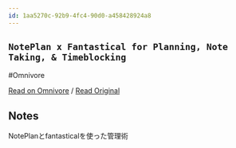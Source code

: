 ```yaml
---
id: 1aa5270c-92b9-4fc4-90d0-a458428924a8
---
```


## `NotePlan x Fantastical for Planning, Note Taking, & Timeblocking`
#Omnivore

[Read on Omnivore](https://omnivore.app/me/https-m-youtube-com-watch-v-p-r-0-b-4-qr-i-nc-19207b75e79) / [Read Original](https://m.youtube.com/watch?v=P-r0B4qrINc)

## Notes

NotePlanとfantasticalを使った管理術

